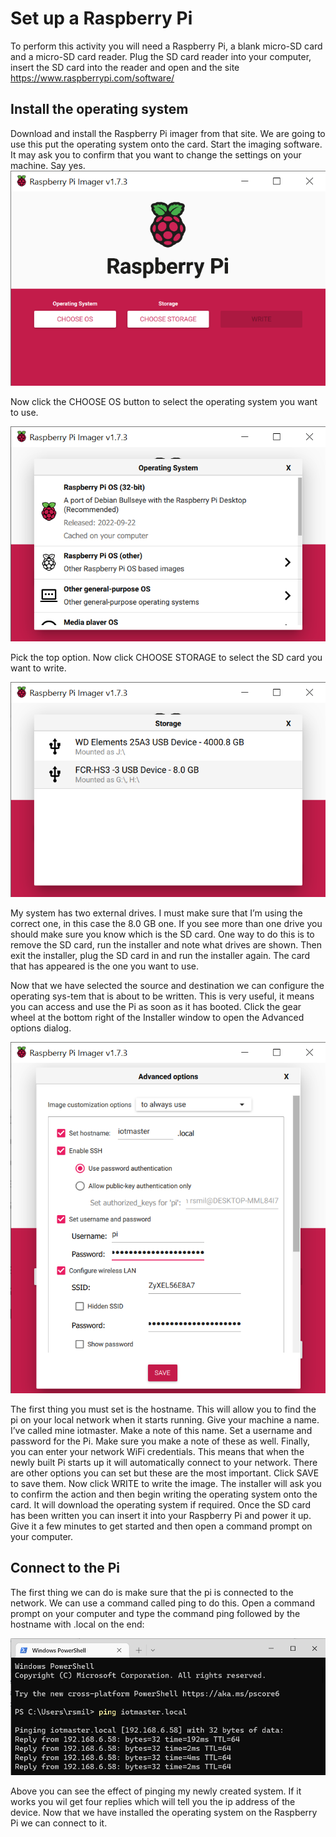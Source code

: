 # Set up a Raspberry Pi

To perform this activity you will need a Raspberry Pi, a blank micro-SD card and a micro-SD card reader. Plug the SD card reader into your computer, insert the SD card into the reader and open and the site https://www.raspberrypi.com/software/ 
## Install the operating system
Download and install the Raspberry Pi imager from that site. We are going to use this put the operating system onto the card. Start the imaging software. It may ask you to confirm that you want to change the settings on your machine. Say yes. 
![Imaging software](images/01%20Imaging%20software.png)

 Now click the CHOOSE OS button to select the operating system you want to use. 
 
 ![Choose OS](images/02%20Choose%20OS.png)

Pick the top option. Now click CHOOSE STORAGE to select the SD card you want to write. 

 ![Choose storage](images/03%20Choose%20storage.png)

My system has two external drives. I must make sure that I’m using the correct one, in this case the 8.0 GB one. If you see more than one drive you should make sure you know which is the SD card. One way to do this is to remove the SD card, run the installer and note what drives are shown. Then exit the installer, plug the SD card in and run the installer again. The card that has appeared is the one you want to use.

Now that we have selected the source and destination we can configure the operating sys-tem that is about to be written. This is very useful, it means you can access and use the Pi as soon as it has booted. Click the gear wheel at the bottom right of the Installer window to open the Advanced options dialog.
 
![Configure advanced options](images/04%20Configure%20the%20Pi.png)

The first thing you must set is the hostname. This will allow you to find the pi on your local network when it starts running. Give your machine a name. I’ve called mine iotmaster. Make a note of this name. Set a username and password for the Pi. Make sure you make a note of these as well. Finally, you can enter your network WiFi credentials. This means that when the newly built Pi starts up it will automatically connect to your network. There are other options you can set but these are the most important. Click SAVE to save them. Now click WRITE to write the image. The installer will ask you to confirm the action and then begin writing the operating system onto the card. It will download the operating system if required. Once the SD card has been written you can insert it into your Raspberry Pi and power it up. Give it a few minutes to get started and then open a command prompt on your computer. 
 ## Connect to the Pi
The first thing we can do is make sure that the pi is connected to the network. We can use a command called ping to do this. Open a command prompt on your computer and type the command ping followed by the hostname with .local on the end:

![Ping the pi](images/05%20Ping%20the%20pi.png)

Above you can see the effect of pinging my newly created system. If it works you wil get four replies which will tell you the ip address of the device. Now that we have installed the operating system on the Raspberry Pi we can connect to it. 